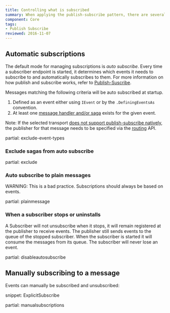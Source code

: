 ```yaml
---
title: Controlling what is subscribed
summary: When applying the publish-subscribe pattern, there are several ways to control what messages are subscribed to
component: Core
tags:
- Publish Subscribe
reviewed: 2016-11-07
---
```



## Automatic subscriptions

The default mode for managing subscriptions is *auto subscribe*.  Every time a subscriber endpoint is started, it determines which events it needs to subscribe to and automatically subscribes to them. For more information on how publish and subscribe works, refer to [Publish-Suscribe](/nservicebus/messaging/publish-subscribe).

Messages matching the following criteria will be auto subscribed at startup.

 1. Defined as an event either using `IEvent` or by the `.DefiningEventsAs` convention.
 1. At least one [message handler and/or saga](/nservicebus/handlers/) exists for the given event.

 Note: If the selected transport [does not support publish-subscribe natively](/transports/#types-of-transports-unicast-only-transports), the publisher for that message needs to be specified via the [routing](/nservicebus/messaging/routing.md) API.


partial: exclude-event-types


### Exclude sagas from auto subscribe

partial: exclude


### Auto subscribe to plain messages

WARNING: This is a bad practice. Subscriptions should always be based on events.

partial: plainmessage


### When a subscriber stops or uninstalls

A Subscriber will not unsubscribe when it stops, it will remain registered at the publisher to receive events. The publisher still sends events to the queue of the stopped subscriber. When the subscriber is started it will consume the messages from its queue. The subscriber will never lose an event.


partial: disableautosubscribe


## Manually subscribing to a message

Events can manually be subscribed and unsubscribed:

snippet: ExplicitSubscribe

partial: manualsubscriptions

